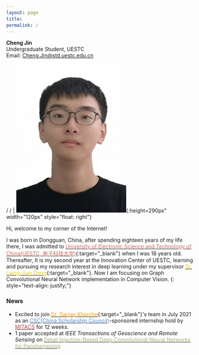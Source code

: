 ```yaml
---
layout: page
title:
permalink: /
---
```


<head>
	<!-- Place your kit's code here -->
	<script src="https://kit.fontawesome.com/be82e3287f.js" crossorigin="anonymous"></script>
</head>

**Cheng Jin** <br>  Undergraduate Student, UESTC <br>    Email: <a href="mailto: Cheng.Jin@std.uestc.edu.cn">Cheng.Jin@std.uestc.edu.cn</a><br> <a href="https://github.com/ChengJin-git" target="_blank"><i class="fab fa-github" href="#"></i></a> / <a href="https://scholar.google.com/citations?user=DFMxV_oAAAAJ" target="_blank"><i class="fas fa-graduation-cap" href="#"></i></a> / <a href="https://twitter.com/Cheng_Jin_UESTC" target="_blank"><i class="fab fa-twitter" href="#"></i></a> | ![Cheng](/assets/images/me.jpeg){:height=290px" width="120px" style="float: right"}

Hi, welcome to my corner of the Internet!

I was born in Dongguan, China, after spending eighteen years of my life there, I was admitted to [<span style="color: #d16952">University of Electronic Science and Technology of China(UESTC, 电子科技大学)</span>](https://en.uestc.edu.cn){:target="_blank"} when I was 18 years old. Thereafter, It is my second year at the Innovation Center of UESTC, learning and pursuing my research interest in deep learning under my supervisor [<span style="color: #e6ce20">Dr. Liang-Jian Deng</span>](https://liangjiandeng.github.io/){:target="_blank"}. Now I am focusing on Graph Convolutional Neural Network implementation in Computer Vision.
{: style="text-align: justify;"} 

### News

- Excited to join [<span style="color: #FF9900">Dr. Sanjay Kharche</span>](https://kcru.lawsonresearch.ca/research/srk/index.html){:target="_blank"}'s team in July 2021 as an [<span style="color: #528bd1">CSC(China Scholarship Council)</span>](https://www.csc.edu.cn/)-sponsored internship hold by [<span style="color: #c93e3e">MITACS</span>](https://www.mitacs.ca/) for 12 weeks.
- 1 paper accepted at *IEEE Transactions of Geoscience and Remote Sensing* on [<span style="color: #a3b278">Detail Injection-Based Deep Convolutional Neural Networks for Pansharpening</span>](https://chengjin-git.github.io//2020/Detail-Injection-Based-Deep-Convolutional-Neural-Networks-for-Pansharpening/)
